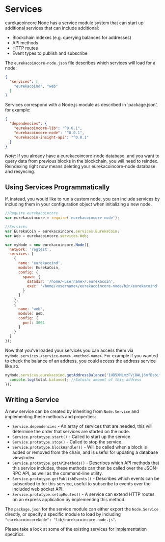 # Services
eurekacoincore Node has a service module system that can start up additional services that can include additional:
- Blockchain indexes (e.g. querying balances for addresses)
- API methods
- HTTP routes
- Event types to publish and subscribe

The `eurekacoincore-node.json` file describes which services will load for a node:

```json
{
  "services": [
    "eurekacoind", "web"
  ]
}
```

Services correspond with a Node.js module as described in 'package.json', for example:

```json
{
  "dependencies": {
    "eurekacoincore-lib": "^0.0.1",
    "eurekacoincore-node": "^0.0.1",
    "eurekacoin-insight-api": "^0.0.1"
  }
}
```

_Note:_ If you already have a eurekacoincore-node database, and you want to query data from previous blocks in the blockchain, you will need to reindex. Reindexing right now means deleting your eurekacoincore-node database and resyncing.

## Using Services Programmatically
If, instead, you would like to run a custom node, you can include services by including them in your configuration object when initializing a new node.

```js
//Require eurekacoincore
var eurekacoincore = require('eurekacoincore-node');

//Services
var EurekaCoin = eurekacoincore.services.EurekaCoin;
var Web = eurekacoincore.services.Web;

var myNode = new eurekacoincore.Node({
  network: 'regtest',
  services: [
    {
      name: 'eurekacoind',
      module: EurekaCoin,
      config: {
        spawn: {
          datadir: '/home/<username>/.eurekacoin',
          exec: '/home/<username>/eurekacoincore-node/bin/eurekacoind'
        }
      }
    },
    {
      name: 'web',
      module: Web,
      config: {
        port: 3001
      }
    }
  ]
});
```

Now that you've loaded your services you can access them via `myNode.services.<service-name>.<method-name>`. For example if you wanted to check the balance of an address, you could access the address service like so.

```js
myNode.services.eurekacoind.getAddressBalance('1HB5XMLmzFVj8ALj6mfBsbifRoD4miY36v', false, function(err, total) {
  console.log(total.balance); //Satoshi amount of this address
});
```

## Writing a Service
A new service can be created by inheriting from `Node.Service` and implementing these methods and properties:
- `Service.dependencies` -  An array of services that are needed, this will determine the order that services are started on the node.
- `Service.prototype.start()` - Called to start up the service.
- `Service.prototype.stop()` - Called to stop the service.
- `Service.prototype.blockHandler()` - Will be called when a block is added or removed from the chain, and is useful for updating a database view/index.
- `Service.prototype.getAPIMethods()` - Describes which API methods that this service includes, these methods can then be called over the JSON-RPC API, as well as the command-line utility.
- `Service.prototype.getPublishEvents()` - Describes which events can be subscribed to for this service, useful to subscribe to events over the included web socket API.
- `Service.prototype.setupRoutes()` - A service can extend HTTP routes on an express application by implementing this method.

The `package.json` for the service module can either export the `Node.Service` directly, or specify a specific module to load by including `"eurekacoincoreNode": "lib/eurekacoincore-node.js"`.

Please take a look at some of the existing services for implementation specifics.

